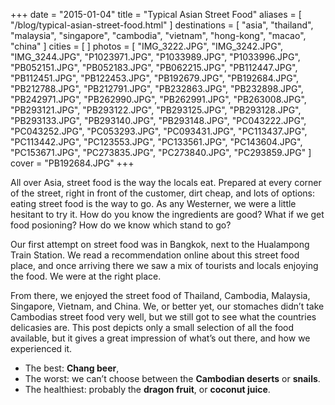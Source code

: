 +++
date    = "2015-01-04"
title   = "Typical Asian Street Food"
aliases = [ "/blog/typical-asian-street-food.html" ]
destinations = [ "asia", "thailand", "malaysia", "singapore", "cambodia", "vietnam", "hong-kong", "macao", "china" ]
cities  = [ ]
photos  = [
  "IMG_3222.JPG", "IMG_3242.JPG", "IMG_3244.JPG", "P1023971.JPG", "P1033989.JPG",
  "P1033996.JPG", "PB052151.JPG", "PB052183.JPG", "PB062215.JPG", "PB112447.JPG",
  "PB112451.JPG", "PB122453.JPG", "PB192679.JPG", "PB192684.JPG", "PB212788.JPG",
  "PB212791.JPG", "PB232863.JPG", "PB232898.JPG", "PB242971.JPG", "PB262990.JPG",
  "PB262991.JPG", "PB263008.JPG", "PB293121.JPG", "PB293122.JPG", "PB293125.JPG",
  "PB293128.JPG", "PB293133.JPG", "PB293140.JPG", "PB293148.JPG", "PC043222.JPG",
  "PC043252.JPG", "PC053293.JPG", "PC093431.JPG", "PC113437.JPG", "PC113442.JPG",
  "PC123553.JPG", "PC133561.JPG", "PC143604.JPG", "PC153671.JPG", "PC273835.JPG",
  "PC273840.JPG", "PC293859.JPG"
]
cover = "PB192684.JPG"
+++

All over Asia, street food is the way the locals eat. Prepared at every corner of the street, right in front of the customer, dirt cheap, and lots of options: eating street food is the way to go. As any Westerner, we were a little hesitant to try it. How do you know the ingredients are good? What if we get food posioning? How do we know which stand to go?
<!--more-->
Our first attempt on street food was in Bangkok, next to the Hualampong Train Station. We read a recommendation online about this street food place, and once arriving there we saw a mix of tourists and locals enjoying the food. We were at the right place.

From there, we enjoyed the street food of Thailand, Cambodia, Malaysia, Singapore, Vietnam, and China. We, or better yet, our stomaches didn’t take Cambodias street food very well, but we still got to see what the countries delicasies are. This post depicts only a small selection of all the food available, but it gives a great impression of what’s out there, and how we experienced it.

* The best: **Chang beer**,
* The worst: we can’t choose between the **Cambodian deserts** or **snails**.
* The healthiest: probably the **dragon fruit**, or **coconut juice**.